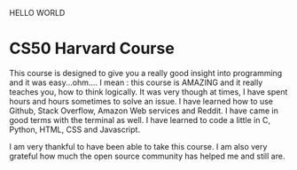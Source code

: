 HELLO WORLD

# CS50 Harvard Course
This course is designed to give you a really good insight into programming and it was easy...ohm....
I mean : this course is AMAZING and it really teaches you, how to think logically. It was very though at times, 
I have spent hours and hours sometimes to solve an issue. 
I have learned how to use Github, Stack Overflow, Amazon Web services and Reddit. I have came in good terms with the terminal as well.
I have learned to code a little in C, Python, HTML, CSS and Javascript.

I am very thankful to have been able to take this course. I am also very grateful how much the open source community has helped me and still are. 
